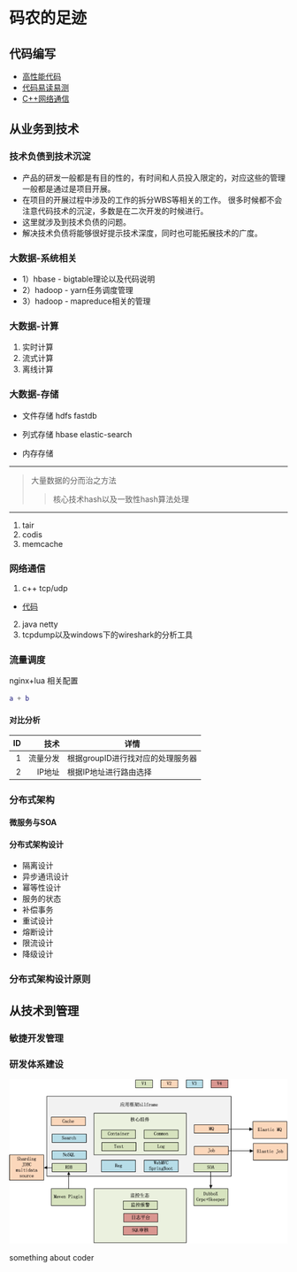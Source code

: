 ﻿# 码农的足迹

## 代码编写
* [高性能代码](./topics/code.md)
* [代码易读易测](./topics/架构是什么.md)
* [C++网络通信](./topics/C++网络通信.md)


## 从业务到技术

### 技术负债到技术沉淀
- 产品的研发一般都是有目的性的，有时间和人员投入限定的，对应这些的管理一般都是通过是项目开展。
- 在项目的开展过程中涉及的工作的拆分WBS等相关的工作。 很多时候都不会注意代码技术的沉淀，多数是在二次开发的时候进行。
- 这里就涉及到技术负债的问题。
- 解决技术负债将能够很好提示技术深度，同时也可能拓展技术的广度。


### 大数据-系统相关
* 1）hbase - bigtable理论以及代码说明
* 2）hadoop - yarn任务调度管理
* 3）hadoop - mapreduce相关的管理

### 大数据-计算
1. 实时计算
2. 流式计算
3. 离线计算



### 大数据-存储
* 文件存储
	hdfs
	fastdb
* 列式存储
	hbase
	elastic-search
	
* 内存存储

---

> 大量数据的分而治之方法
>> 核心技术hash以及一致性hash算法处理

---

1. tair
2. codis
3. memcache


### 网络通信
1. c++ tcp/udp
* [代码](../../moduleA/README.md)
2. java netty
3. tcpdump以及windows下的wireshark的分析工具


### 流量调度
nginx+lua 相关配置
``` lua
a + b
```

#### 对比分析
|ID|技术|详情|
|-:|-:|-|
| 1  | 流量分发 | 根据groupID进行找对应的处理服务器 |
| 2 | IP地址| 根据IP地址进行路由选择 |

### 分布式架构
#### 微服务与SOA
#### 分布式架构设计
* 隔离设计
* 异步通讯设计
* 幂等性设计
* 服务的状态
* 补偿事务
* 重试设计
* 熔断设计
* 限流设计
* 降级设计

### 分布式架构设计原则


## 从技术到管理

### 敏捷开发管理

### 研发体系建设
![架构](./images/struts.png)


something about coder
